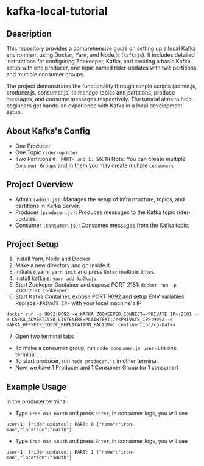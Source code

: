 # kafka-local-tutorial
## Description
This repository provides a comprehensive guide on setting up a local Kafka environment using Docker, Yarn, and Node.js (`kafkajs`). It includes detailed instructions for configuring Zookeeper, Kafka, and creating a basic Kafka setup with one producer, one topic named rider-updates with two partitions, and multiple consumer groups.

The project demonstrates the functionality through simple scripts (admin.js, producer.js, consumer.js) to manage topics and partitions, produce messages, and consume messages respectively. The tutorial aims to help beginners get hands-on experience with Kafka in a local development setup.

## About Kafka's Config
- One Producer
- One Topic `rider-updates`
- Two Partitions `0: NORTH and 1: SOUTH`
Note: You can create multiple `Consumer Groups` and in them you may create multple `consumers`

## Project Overview
- Admin `(admin.js)`: Manages the setup of infrastructure, topics, and partitions in Kafka Server.
- Producer `(producer.js)`: Produces messages to the Kafka topic rider-updates.
- Consumer `(consumer.js)`: Consumes messages from the Kafka topic.


## Project Setup
1. Install Yarn, Node and Docker
2. Make a new directory and go inside it.
3. Initialise yarn: `yarn init` and press `Enter` multiple times.
4. Install kafkajs: `yarn add kafkajs`
5. Start Zookeper Container and expose PORT 2181: `docker run -p 2181:2181 zookeeper`
6. Start Kafka Container, expose PORT 9092 and setup ENV variables. Replace `<PRIVATE_IP>` with your local machine's IP
```
docker run -p 9092:9092 -e KAFKA_ZOOKEEPER_CONNECT=<PRIVATE_IP>:2181 -e KAFKA_ADVERTISED_LISTENERS=PLAINTEXT://<PRIVATE_IP>:9092 -e KAFKA_OFFSETS_TOPIC_REPLICATION_FACTOR=1 confluentinc/cp-kafka
```
7. Open two terminal tabs
- To make a consumer group, run `node consumer.js user-1` in one terminal
- To start producer, run `node producer.js` in other terminal
- Now, we have 1 Producer and 1 Consumer Group (or 1 consumer)

## Example Usage
In the producer terminal:
- Type `iron-man north` and press `Enter`, in consumer logs, you will see
```
user-1: [rider-updates]: PART: 0 {"name":"iron-man","location":"north"}
```
- Type `iron-man south` and press `Enter`, in consumer logs, you will see
```
user-1: [rider-updates]: PART: 1 {"name":"iron-man","location":"south"}
```
